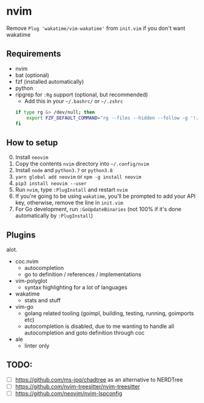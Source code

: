 # nvim 

Remove `Plug 'wakatime/vim-wakatime'` from `init.vim` if you don't want wakatime

## Requirements

- nvim
- bat (optional)
- fzf (installed automatically)
- python
- ripgrep for `:Rg` support (optional, but recommended)
    - Add this in your `~/.bashrc/` or `~/.zshrc` 
    ```sh
    if type rg &> /dev/null; then
        export FZF_DEFAULT_COMMAND="rg --files --hidden --follow -g '!.git/'"
    fi
    ```

## How to setup

0. Install `neovim`
1. Copy the contents `nvim` directory into `~/.config/nvim`
2. Install `node` and `python3.7` or `python3.8`
3. `yarn global add neovim` or `npm -g install neovim`
4. `pip3 install neovim --user`
5. Run `nvim`, type `:PlugInstall` and restart `nvim`
6. If you're going to be using `wakatime`, you'll be prompted to add your API key, otherwise, remove the line in `init.vim`
7. For Go development, run `:GoUpdateBinaries` (not 100% if it's done automatically by `:PlugInstall`)

## Plugins

alot.

- coc.nvim
    - autocompletion
    - go to definition / references / implementations
- vim-polyglot
    - syntax highlighting for a lot of languages
- wakatime
    - stats and stuff
- vim-go
    - golang related tooling (goimpl, building, testing, running, goimports etc)
    - autocompletion is disabled, due to me wanting to handle all autocompletion and goto definition through coc
- ale
    - linter only

## TODO:

- [ ] https://github.com/ms-jpq/chadtree as an alternative to NERDTree
- [ ] https://github.com/nvim-treesitter/nvim-treesitter 
- [ ] https://github.com/neovim/nvim-lspconfig
